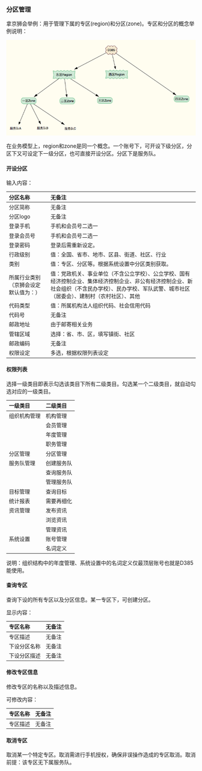 ### 分区管理

拿京狮会举例：用于管理下属的专区\(region\)和分区\(zone\)。专区和分区的概念举例说明：

![](/assets/region)

在业务模型上，region和zone是同一个概念。一个账号下，可开设下级分区，分区下又可设定下一级分区，也可直接开设分区。分区下是服务队。

#### 开设分区

输入内容：

| 分区名称 | 无备注 |
| :--- | :--- |
| 分区简称 | 无备注 |
| 分区logo | 无备注 |
| 登录手机 | 手机和会员号二选一 |
| 登录会员号 | 手机和会员号二选一 |
| 登录密码 | 登录后需重新设定。 |
| 行政级别 | 值：全国、省市、地市、区县、街道、社区、行业 |
| 类别 | 值：专区、分区等。根据系统设置中分区类别获取。 |
| 所属行业类别（京狮会设定默认值为：） | 值：党政机关、事业单位（不含公立学校）、公立学校、国有经济控制企业、集体经济控制企业、非公有经济控制企业、新社会组织（不含民办学校）、民办学校、军队武警、城市社区（居委会）、建制村（农村社区）、其他 |
| 代码类型 | 值：所属机构法人组织代码、社会信用代码 |
| 代码号 | 无备注 |
| 邮政地址 | 由于邮寄相关业务 |
| 管辖区域 | 选择：省、市、区，填写镇街、社区 |
| 邮政编码 | 无备注 |
| 权限设定 | 多选，根据权限列表设定 |

#### 权限列表

选择一级类目即表示勾选该类目下所有二级类目。勾选某一个二级类目，就自动勾选对应的一级类目。

| 一级类目 | 二级类目 |
| :--- | :--- |
| 组织机构管理 | 机构管理 |
|  | 会员管理 |
|  | 年度管理 |
|  | 职务管理 |
| 分区管理 | 分区管理 |
| 服务队管理 | 创建服务队 |
|  | 查询服务队 |
|  | 管理服务队 |
| 目标管理 | 查询目标 |
| 统计报表 | 需要再细化 |
| 资讯管理 | 发布资讯 |
|  | 浏览资讯 |
|  | 管理资讯 |
| 系统设置 | 账号管理 |
|  | 名词定义 |

说明：组织结构中的年度管理、系统设置中的名词定义仅最顶层账号也就是D385能使用。

#### 查询专区

查询下设的所有专区以及分区信息。某一专区下，可创建分区。

显示内容：

| 专区名称 | 无备注 |
| :--- | :--- |
| 专区描述 | 无备注 |
| 下设分区名称 | 无备注 |
| 下设分区描述 | 无备注 |

#### 修改专区信息

修改专区的名称以及描述信息。

可修改内容：

| 专区名称 | 无备注 |
| :--- | :--- |
| 专区描述 | 无备注 |

#### 取消专区

取消某一个特定专区。取消需进行手机授权，确保非误操作造成的专区取消。取消前提：该专区无下属服务队。

